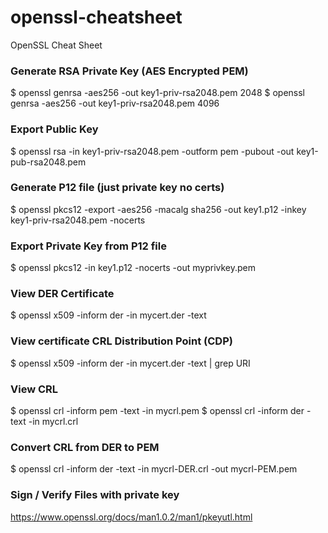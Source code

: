 # openssl-cheatsheet
OpenSSL Cheat Sheet


### Generate RSA Private Key (AES Encrypted PEM)
$ openssl genrsa -aes256 -out key1-priv-rsa2048.pem 2048
$ openssl genrsa -aes256 -out key1-priv-rsa2048.pem 4096

### Export Public Key
$ openssl rsa -in key1-priv-rsa2048.pem -outform pem -pubout -out key1-pub-rsa2048.pem 

### Generate P12 file (just private key no certs)
$ openssl pkcs12 -export -aes256 -macalg sha256 -out key1.p12 -inkey key1-priv-rsa2048.pem -nocerts 

### Export Private Key from P12 file
$ openssl pkcs12 -in key1.p12 -nocerts -out myprivkey.pem



### View DER Certificate
$ openssl x509 -inform der -in mycert.der -text 

### View certificate CRL Distribution Point (CDP)
$ openssl x509 -inform der -in mycert.der -text | grep URI 

### View CRL
$ openssl crl -inform pem -text -in mycrl.pem 
$ openssl crl -inform der -text -in mycrl.crl 

### Convert CRL from DER to PEM
$ openssl crl -inform der -text -in mycrl-DER.crl -out mycrl-PEM.pem

### Sign / Verify Files with private key
https://www.openssl.org/docs/man1.0.2/man1/pkeyutl.html



